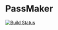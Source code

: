 PassMaker
=========

[![Build Status](https://travis-ci.org/passmaker/passmaker-online.svg?branch=master)](https://travis-ci.org/passmaker/passmaker-online)
